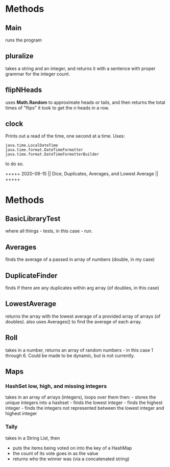 # Methods

## Main
  runs the program

## pluralize
  takes a string and an integer, and returns it with a sentence with proper grammar for the integer count.

## flipNHeads
  uses __Math.Random__ to approximate heads or tails, and then returns the total times of "flips" it took to get the _n_ heads in a row.

## clock
  Prints out a read of the time, one second at a time. Uses:

    java.time.LocalDateTime
    java.time.format.DateTimeFormatter
    java.time.format.DateTimeFormatterBuilder
  
  to do so.

+++++ 2020-09-15 || Dice, Duplicates, Averages, and Lowest Average || +++++

# Methods

## BasicLibraryTest
  where all things - tests, in this case - run.

## Averages
  finds the average of a passed in array of numbers (double, in my case)

## DuplicateFinder
  finds if there are any duplicates within arg array (of doubles, in this case)

## LowestAverage
  returns the array with the lowest average of a provided array of arrays (of doubles). also uses Averages() to find the average of each array.

## Roll
  takes in a number, returns an array of random numbers - in this case 1 through 6. Could be made to be dynamic, but is not currently.

## Maps

### HashSet low, high, and missing integers
  takes in an array of arrays (integers), loops over them then:
    - stores the unique integers into a hashset
    - finds the lowest integer
    - finds the highest integer
    - finds the integers not represented between the lowest integer and highest integer

### Tally
  takes in a String List, then 
  - puts the items being voted on into the key of a HashMap
  - the count of its vote goes in as the value
  - returns who the winner was (via a concatenated string)